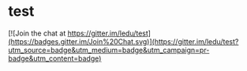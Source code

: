# test

[![Join the chat at https://gitter.im/ledu/test](https://badges.gitter.im/Join%20Chat.svg)](https://gitter.im/ledu/test?utm_source=badge&utm_medium=badge&utm_campaign=pr-badge&utm_content=badge)
